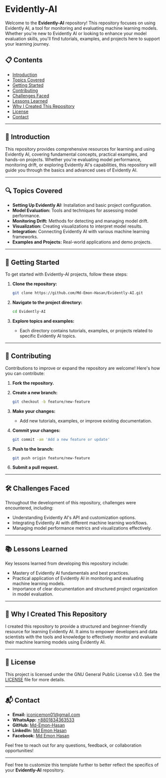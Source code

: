 # Evidently-AI

Welcome to the **Evidently-AI** repository! This repository focuses on using Evidently AI, a tool for monitoring and evaluating machine learning models. Whether you're new to Evidently AI or looking to enhance your model evaluation skills, you'll find tutorials, examples, and projects here to support your learning journey.

## 📋 Contents

- [Introduction](#introduction)
- [Topics Covered](#topics-covered)
- [Getting Started](#getting-started)
- [Contributing](#contributing)
- [Challenges Faced](#challenges-faced)
- [Lessons Learned](#lessons-learned)
- [Why I Created This Repository](#why-i-created-this-repository)
- [License](#license)
- [Contact](#contact)

---

## 📖 Introduction

This repository provides comprehensive resources for learning and using Evidently AI, covering fundamental concepts, practical examples, and hands-on projects. Whether you're evaluating model performance, monitoring drift, or exploring Evidently AI's capabilities, this repository will guide you through the basics and advanced uses of Evidently AI.

---

## 🔍 Topics Covered

- **Setting Up Evidently AI:** Installation and basic project configuration.
- **Model Evaluation:** Tools and techniques for assessing model performance.
- **Monitoring Drift:** Methods for detecting and managing model drift.
- **Visualization:** Creating visualizations to interpret model results.
- **Integration:** Connecting Evidently AI with various machine learning frameworks.
- **Examples and Projects:** Real-world applications and demo projects.

---

## 🚀 Getting Started

To get started with Evidently-AI projects, follow these steps:

1. **Clone the repository:**

   ```bash
   git clone https://github.com/Md-Emon-Hasan/Evidently-AI.git
   ```

2. **Navigate to the project directory:**

   ```bash
   cd Evidently-AI
   ```

3. **Explore topics and examples:**

   - Each directory contains tutorials, examples, or projects related to specific Evidently AI topics.

---

## 🤝 Contributing

Contributions to improve or expand the repository are welcome! Here's how you can contribute:

1. **Fork the repository.**
2. **Create a new branch:**

   ```bash
   git checkout -b feature/new-feature
   ```

3. **Make your changes:**

   - Add new tutorials, examples, or improve existing documentation.

4. **Commit your changes:**

   ```bash
   git commit -am 'Add a new feature or update'
   ```

5. **Push to the branch:**

   ```bash
   git push origin feature/new-feature
   ```

6. **Submit a pull request.**

---

## 🛠️ Challenges Faced

Throughout the development of this repository, challenges were encountered, including:

- Understanding Evidently AI's API and customization options.
- Integrating Evidently AI with different machine learning workflows.
- Managing model performance metrics and visualizations effectively.

---

## 📚 Lessons Learned

Key lessons learned from developing this repository include:

- Mastery of Evidently AI fundamentals and best practices.
- Practical application of Evidently AI in monitoring and evaluating machine learning models.
- Importance of clear documentation and structured project organization in model evaluation.

---

## 🌟 Why I Created This Repository

I created this repository to provide a structured and beginner-friendly resource for learning Evidently AI. It aims to empower developers and data scientists with the tools and knowledge to effectively monitor and evaluate their machine learning models using Evidently AI.

---

## 📜 License

This project is licensed under the GNU General Public License v3.0. See the [LICENSE](LICENSE) file for more details.

---

## 📬 Contact

- **Email:** [iconicemon01@gmail.com](mailto:iconicemon01@gmail.com)
- **WhatsApp:** [+8801834363533](https://wa.me/8801834363533)
- **GitHub:** [Md-Emon-Hasan](https://github.com/Md-Emon-Hasan)
- **LinkedIn:** [Md Emon Hasan](https://www.linkedin.com/in/md-emon-hasan)
- **Facebook:** [Md Emon Hasan](https://www.facebook.com/mdemon.hasan2001/)

Feel free to reach out for any questions, feedback, or collaboration opportunities!

---

Feel free to customize this template further to better reflect the specifics of your **Evidently-AI** repository.
